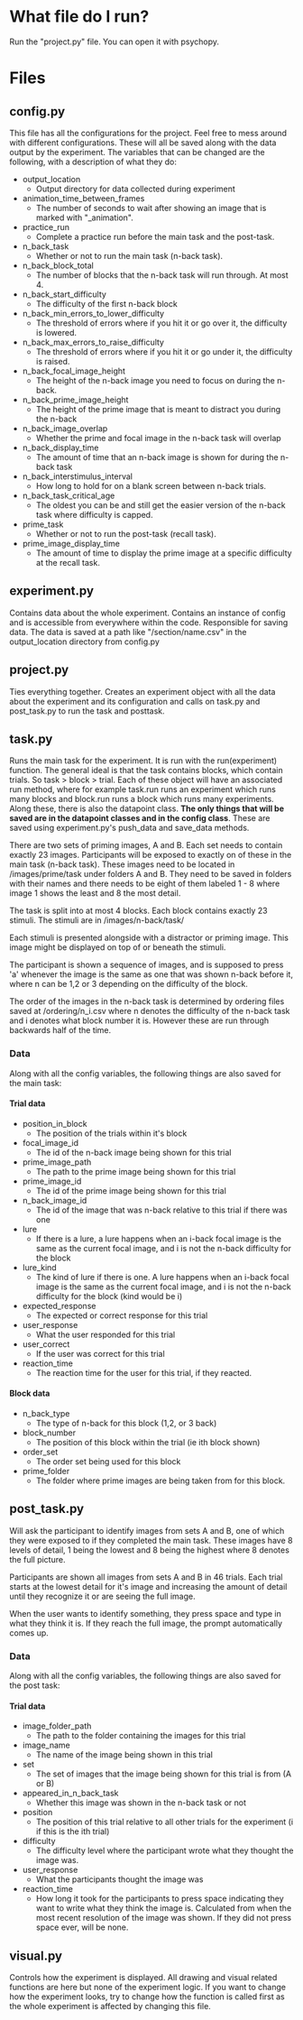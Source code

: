 # What file do I run?

Run the "project.py" file. You can open it with psychopy.

# Files

## config.py

This file has all the configurations for the project. Feel free to mess around with different configurations. These will all be saved along with the data output by the experiment. The variables that can be changed are the following, with a description of what they do:

- output_location
	- Output directory for data collected during experiment
- animation_time_between_frames
	- The number of seconds to wait after showing an image that is marked with "\_animation". 
- practice_run
	- Complete a practice run before the main task and the post-task.
- n_back_task
	- Whether or not to run the main task (n-back task).
- n_back_block_total
	- The number of blocks that the n-back task will run through. At most 4. 
- n_back_start_difficulty 
	- The difficulty of the first n-back block 
- n_back_min_errors_to_lower_difficulty
	- The threshold of errors where if you hit it or go over it, the difficulty is lowered. 
- n_back_max_errors_to_raise_difficulty
	- The threshold of errors where if you hit it or go under it, the difficulty is raised. 
- n_back_focal_image_height
	- The height of the n-back image you need to focus on during the n-back.
- n_back_prime_image_height
	- The height of the prime image that is meant to distract you during the n-back
- n_back_image_overlap 
	- Whether the prime and focal image in the n-back task will overlap
- n_back_display_time 
	- The amount of time that an n-back image is shown for during the n-back task
- n_back_interstimulus_interval
	- How long to hold for on a blank screen between n-back trials.
- n_back_task_critical_age 
	- The oldest you can be and still get the easier version of the n-back task where difficulty is capped.
- prime_task 
	- Whether or not to run the post-task (recall task).
- prime_image_display_time
	- The amount of time to display the prime image at a specific difficulty at the recall task.



## experiment.py

Contains data about the whole experiment. Contains an instance of config and is accessible from everywhere within the code. Responsible for saving data. The data is saved at a path like "/section/name.csv" in the output_location directory from config.py

## project.py

Ties everything together. Creates an experiment object with all the data about the experiment and its configuration and calls on task.py and post_task.py to run the task and posttask.

## task.py

Runs the main task for the experiment. It is run with the run(experiment) function. The general ideal is that the task contains blocks, which contain trials. So task > block > trial. Each of these object will have an associated run method, where for example task.run runs an experiment which runs many blocks and block.run runs a block which runs many experiments. Along these, there is also the datapoint class. **The only things that will be saved are in the datapoint classes and in the config class**. These are saved using experiment.py's push_data and save_data methods.

There are two sets of priming images, A and B. Each set needs to contain exactly 23 images. Participants will be exposed to exactly on of these in the main task (n-back task). These images need to be located in /images/prime/task under folders A and B. They need to be saved in folders with their names and there needs to be eight of them labeled 1 - 8 where image 1 shows the least and 8 the most detail.

The task is split into at most 4 blocks. Each block contains exactly 23 stimuli. The stimuli are in /images/n-back/task/

Each stimuli is presented alongside with a distractor or priming image. This image might be displayed on top of or beneath the stimuli.

The participant is shown a sequence of images, and is supposed to press 'a' whenever the image is the same as one that was shown n-back before it, where n can be 1,2 or 3 depending on the difficulty of the block.

The order of the images in the n-back task is determined by ordering files saved at /ordering/n_i.csv where n denotes the difficulty of the n-back task and i denotes what block number it is. However these are run through backwards half of the time.

### Data

Along with all the config variables, the following things are also saved for the main task:

#### Trial data
- position_in_block
	- The position of the trials within it's block 
- focal_image_id 
	- The id of the n-back image being shown for this trial
- prime_image_path
	- The path to the prime image being shown for this trial
- prime_image_id
	- The id of the prime image being shown for this trial
- n_back_image_id
	- The id of the image that was n-back relative to this trial if there was one
- lure
	- If there is a lure, a lure happens when an i-back focal image is the same as the current focal image, and i is not the n-back difficulty for the block
- lure_kind
	- The kind of lure if there is one. A lure happens when an i-back focal image is the same as the current focal image, and i is not the n-back difficulty for the block (kind would be i)
- expected_response
	- The expected or correct response for this trial
- user_response
	- What the user responded for this trial
- user_correct
	- If the user was correct for this trial
- reaction_time 
	- The reaction time for the user for this trial, if they reacted.

#### Block data

- n_back_type
	- The type of n-back for this block (1,2, or 3 back)
- block_number 
	- The position of this block within the trial (ie ith block shown)
- order_set
	- The order set being used for this block
- prime_folder 
	- The folder where prime images are being taken from for this block.


## post_task.py

Will ask the participant to identify images from sets A and B, one of which they were exposed to if they completed the main task. These images have 8 levels of detail, 1 being the lowest and 8 being the highest where 8 denotes the full picture.

Participants are shown all images from sets A and B in 46 trials. Each trial starts at the lowest detail for it's image and increasing the amount of detail until they recognize it or are seeing the full image.

When the user wants to identify something, they press space and type in what they think it is. If they reach the full image, the prompt automatically comes up.

### Data
Along with all the config variables, the following things are also saved for the post task:

#### Trial data
- image_folder_path
	- The path to the folder containing the images for this trial
- image_name
	- The name of the image being shown in this trial
- set
	- The set of images that the image being shown for this trial is from (A or B)
- appeared_in_n_back_task
	- Whether this image was shown in the n-back task or not
- position
	- The position of this trial relative to all other trials for the experiment (i if this is the ith trial) 
- difficulty
	- The difficulty level where the participant wrote what they thought the image was.
- user_response 
	- What the participants thought the image was
- reaction_time
	- How long it took for the participants to press space indicating they want to write what they think the image is. Calculated from when the most recent resolution of the image was shown. If they did not press space ever, will be none.

## visual.py

Controls how the experiment is displayed. All drawing and visual related functions are here but none of the experiment logic. If you want to change how the experiment looks, try to change how the function is called first as the whole experiment is affected by changing this file.





























